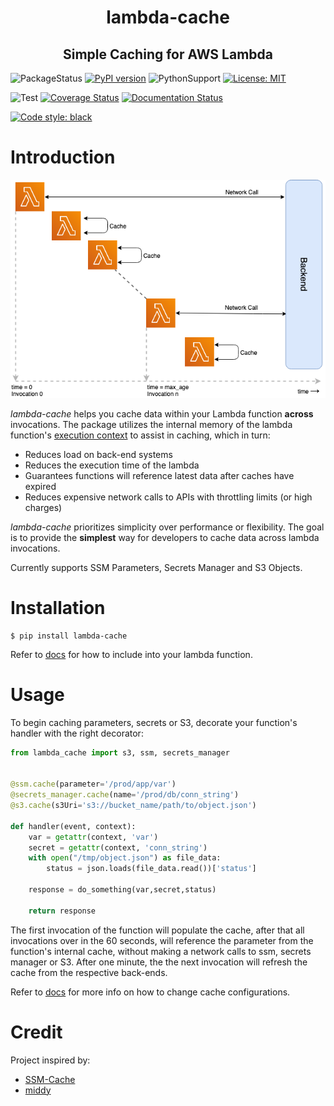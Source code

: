 <h1 align="center"> lambda-cache </h1>
<h2 align="center"> Simple Caching for AWS Lambda</h2>

![PackageStatus](https://img.shields.io/static/v1?label=status&message=beta&color=blueviolet?style=flat-square) [![PyPI version](https://badge.fury.io/py/lambda-cache.svg)](https://badge.fury.io/py/lambda-cache) ![PythonSupport](https://img.shields.io/static/v1?label=python&message=3.6%20|%203.7|%203.8&color=blue?style=flat-square&logo=python) [![License: MIT](https://img.shields.io/badge/License-MIT-blue.svg)](https://opensource.org/licenses/MIT)

![Test](https://github.com/keithrozario/lambda-cache/workflows/Test/badge.svg?branch=release) [![Coverage Status](https://coveralls.io/repos/github/keithrozario/lambda-cache/badge.svg?branch=release)](https://coveralls.io/github/keithrozario/lambda-cache?branch=release) [![Documentation Status](https://readthedocs.org/projects/lambda-cache/badge/?version=latest)](https://lambda-cache.readthedocs.io/en/latest/?badge=latest)

 [![Code style: black](https://img.shields.io/badge/code%20style-black-000000.svg)](https://github.com/psf/black) 

# Introduction

![Screenshot](docs/images/lambda_cache.png)

_lambda-cache_ helps you cache data within your Lambda function **across** invocations. The package utilizes the internal memory of the lambda function's [execution context](https://docs.aws.amazon.com/lambda/latest/dg/runtimes-context.html) to assist in caching, which in turn:

* Reduces load on back-end systems
* Reduces the execution time of the lambda
* Guarantees functions will reference latest data after caches have expired
* Reduces expensive network calls to APIs with throttling limits (or high charges)

_lambda-cache_ prioritizes simplicity over performance or flexibility. The goal is to provide the **simplest** way for developers to cache data across lambda invocations.

Currently supports SSM Parameters, Secrets Manager and S3 Objects.

# Installation

    $ pip install lambda-cache

Refer to [docs](https://lambda-cache.readthedocs.io/en/latest/) for how to include into your lambda function.

# Usage

To begin caching parameters, secrets or S3, decorate your function's handler with the right decorator: 

```python
from lambda_cache import s3, ssm, secrets_manager


@ssm.cache(parameter='/prod/app/var')
@secrets_manager.cache(name='/prod/db/conn_string')
@s3.cache(s3Uri='s3://bucket_name/path/to/object.json')

def handler(event, context):
    var = getattr(context, 'var')
    secret = getattr(context, 'conn_string')
    with open("/tmp/object.json") as file_data:
        status = json.loads(file_data.read())['status']

    response = do_something(var,secret,status)

    return response
```

The first invocation of the function will populate the cache, after that all invocations over in the 60 seconds, will reference the parameter from the function's internal cache, without making a network calls to ssm, secrets manager or S3. After one minute, the the next invocation will refresh the cache from the respective back-ends.

Refer to [docs](https://lambda-cache.readthedocs.io/en/latest/user_guide/) for more info on how to change cache configurations.

# Credit

Project inspired by:
* [SSM-Cache](https://github.com/alexcasalboni/ssm-cache-python)
* [middy](https://github.com/middyjs/middy)
